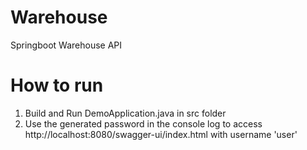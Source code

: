 # Warehouse
Springboot Warehouse API

# How to run
1. Build and Run DemoApplication.java in src folder
2. Use the generated password in the console log to access http://localhost:8080/swagger-ui/index.html with username 'user'
